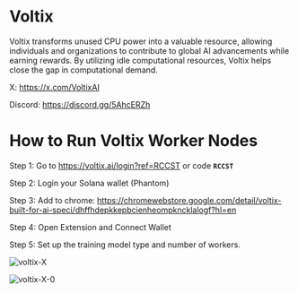 # Voltix

Voltix transforms unused CPU power into a valuable resource, allowing individuals and organizations to contribute to global AI advancements while earning rewards. By utilizing idle computational resources, Voltix helps close the gap in computational demand.

X: https://x.com/VoltixAI

Discord: https://discord.gg/5AhcERZh

# How to Run Voltix Worker Nodes

Step 1: Go to https://voltix.ai/login?ref=RCCST  or code **`RCCST`**

Step 2: Login your Solana wallet (Phantom)

Step 3: Add to chrome: https://chromewebstore.google.com/detail/voltix-built-for-ai-speci/dhffhdepkkepbcienheompkncklalogf?hl=en

Step 4: Open Extension and Connect Wallet

Step 5: Set up the training model type and number of workers.

![voltix-X](https://github.com/user-attachments/assets/a227f5e6-7ce2-4084-b14b-3f916b32dc9e)

![voltix-X-0](https://github.com/user-attachments/assets/5dd7c5e3-3bfb-45e3-87a1-4d303a263df4)

